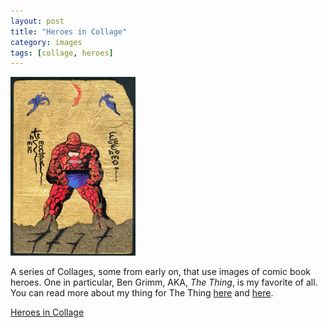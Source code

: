 ```yaml
---
layout: post
title: "Heroes in Collage"
category: images
tags: [collage, heroes]
---
```

[![Heroes](/assets/thing-icon.jpg)](http://sevendown.org/collage/heroes/)

A series of Collages, some from early on, that use images of comic book heroes. One in particular, Ben Grimm, AKA, *The Thing*, is my favorite of all. You can read more about my thing for The Thing [here](http://dpmaddalena.github.io/20051018/thing-theology/) and [here](http://dpmaddalena.github.io/20080101/the-thing/).

<a href="http://sevendown.org/collage/heroes/" target="_blank">Heroes in Collage</a>

